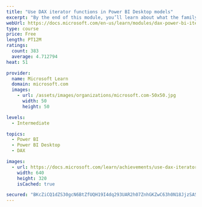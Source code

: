 ```yaml
---
title: "Use DAX iterator functions in Power BI Desktop models"
excerpt: "By the end of this module, you’ll learn about what the family of iterator functions can do and how to use them in your DAX calculations. Calculations will include custom summarizations, ranking, and concatenation."
webUrl: https://docs.microsoft.com/en-us/learn/modules/dax-power-bi-iterator-functions/
type: course
price: Free
length: PT12M
ratings:
  count: 383
  average: 4.712794
heat: 51

provider:
  name: Microsoft Learn
  domain: microsoft.com
  images:
    - url: /assets/images/organizations/microsoft.com-50x50.jpg
      width: 50
      height: 50

levels:
  - Intermediate

topics:
  - Power BI
  - Power BI Desktop
  - DAX

images:
  - url: https://docs.microsoft.com/learn/achievements/use-dax-iterator-functions-power-bi-desktop-social.png
    width: 640
    height: 320
    isCached: true

secured: "BKcZiCQ1dZS30gcN6BtZfUQH19I4dq293UAR2h07ZnhGKZwC63h0N18JjzSASb+CBYhD0T/QIW+SUSoUvqv41o1IbfHnUMZXdfyc343RKAukgj7b4RoWpECdI0Zkme9FA8oiTZTuHZs27jB4xF3WMjTKqX+MOeZzRRI4ZoNBr6QQWUzsN10g/DKRwUtc5ZqcSTsuMdmXVzqy23PpM5RAXrQb23nzQDe1gG4HZcfE4bHJ0TTagCmV9R5lXZFuep+Gjz1EPK88vhtmx9D+kV6DmT8JJtOIcjlpLLAGSsbny2wEZqB3TzlMmw0yihRI4+6KDpyJUylYbE1bLIJJU+4AnQYlqCKzWpFWV134rCtFjAldTkAfpo/Byc/449WCmE3d2D+c/GcrR9FKJgUyNaCeSZMzX53krgl0LJ6qE+SMOmU=;X4xmS5T8BDZvbHGAHl65LA=="
---
```


